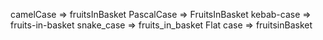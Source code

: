 camelCase => fruitsInBasket
PascalCase => FruitsInBasket
kebab-case => fruits-in-basket
snake_case => fruits_in_basket
Flat case => fruitsinBasket 
